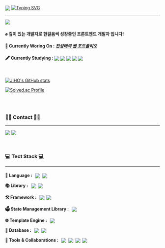 <div align="left">
<img align=center src="https://capsule-render.vercel.app/api?type=waving&color=6db3d1&height=100&section=header"/>
<a href="https://git.io/typing-svg"><img src="https://readme-typing-svg.demolab.com?font=Madimi+One&size=40&duration=4000&pause=1000&color=6ea9c2&vCenter=true&random=false&width=500&height=100&lines=Welcome+to++Jeon's+GitHub+%F0%9F%91%8B%F0%9F%8F%BC" alt="Typing SVG" /></a>
<hr>

<div>
<a href="https://hits.seeyoufarm.com"><img src="https://hits.seeyoufarm.com/api/count/incr/badge.svg?url=https%3A%2F%2Fgithub.com%2Fpoqop721&count_bg=%23f0a030&title_bg=%23515151&icon=github.svg&icon_color=%23FFFFFF&title=%EB%B0%A9%EB%AC%B8%EC%9E%90%EC%88%98&edge_flat=true"/></a>
  
#### ✊ 깊이 있는 개발자로 한걸음씩 성장중인 프론트엔드 개발자 입니다!
#### 📝 Currently Woring On : *[전성태의 웹 포트폴리오](https://github.com/poqop721/myWebsite)*
#### 🖋️ Currently Studying : <img align=center src="https://img.shields.io/badge/JavaScript-8f8c8c?style=flat&logo=JavaScript&logoColor=F7DF1E"/>&nbsp;<img align=center src="https://img.shields.io/badge/React-0088CC?style=flat&logo=React&logoColor=FFFFFF"/>&nbsp;<img align=center src="https://img.shields.io/badge/Next.js-ffffff?style=flat&logo=Next.js&logoColor=000000"/>&nbsp;<img align=center src="https://img.shields.io/badge/CS:PintOS-ba9304?style=flat&logo=Linux&logoColor=ffffff"/>&nbsp;<img align=center src="https://img.shields.io/badge/Algorithm-FFA116?style=flat&logo=LeetCode&logoColor=ffffff"/>&nbsp;
<br>

[![JIHO's GitHub stats](https://github-readme-stats.vercel.app/api?username=poqop721&include_all_commits=false&theme=nord&hide_border=true&count_private=true)](https://github.com/jiholee0/github-readme-stats)

[![Solved.ac Profile](http://mazassumnida.wtf/api/v2/generate_badge?boj=poqop721)](https://solved.ac/poqop721/)

</div>
<br><br>


### 👨‍💻 Contact 👨‍💻
<hr>
<div style="display:flex; flex-direction:row;">
    <a href="https://successful-penalty-b4d.notion.site/b438a0e954ab43368f861891f9f3aa4c?pvs=4"><img align=center src="https://img.shields.io/badge/Blog-999999?style=for-the-badge&logo=notion&logoColor=white"></a>&nbsp;
    <a href="mailto:poqop721@naver.com"><img align=center src="https://img.shields.io/badge/Mail-cc55d9?style=for-the-badge&logo=Gmail&logoColor=white"></a>
</div><br><br>

  
### 💻 Tect Stack 💻
<hr>
<div>
<h4>
  
💬 Language : &nbsp;
<img align=center src="https://img.shields.io/badge/JavaScript-8f8c8c?style=for-the-badge&logo=JavaScript&logoColor=F7DF1E"/>&nbsp;
<img align=center src="https://img.shields.io/badge/TypeScript-e3e3e3?style=for-the-badge&logo=TypeScript&logoColor=3178C6"/>
<br>

📚 Library : &nbsp;
<img align=center src="https://img.shields.io/badge/React-0088CC?style=for-the-badge&logo=React&logoColor=FFFFFF"/>&nbsp;
<img align=center src="https://img.shields.io/badge/Socket.io-575757?style=for-the-badge&logo=Socket.io&logoColor=ffffff"/>
<br>

🛠️ Framework : &nbsp;
<img align=center src="https://img.shields.io/badge/Next.js-ffffff?style=for-the-badge&logo=Next.js&logoColor=000000"/>&nbsp;
<img align=center src="https://img.shields.io/badge/ReactNative-48556b?style=for-the-badge&logo=React&logoColor=61DAFB"/>
<br>

🗳️ State Management Library : &nbsp;
<img align=center src="https://img.shields.io/badge/👻 Jotai-4f4f4f?style=for-the-badge&logo=Jotai&logoColor=ffffff"/>
<br>

🌐 Template Engine : &nbsp;
<img align=center src="https://img.shields.io/badge/Jinja2-B41717?style=for-the-badge&logo=Jinja&logoColor=ffffff"/>
<br>

💾 Database : &nbsp;
<img align=center src="https://img.shields.io/badge/Oracle-F80000?style=for-the-badge&logo=Oracle&logoColor=ffffff"/>&nbsp;
<img align=center src="https://img.shields.io/badge/MySQL-4479A1?style=for-the-badge&logo=MySQL&logoColor=ffffff"/>
<br>

📮 Tools & Collaborations : &nbsp;
<img align=center src="https://img.shields.io/badge/Git-F05032?style=for-the-badge&logo=Git&logoColor=ffffff"/>&nbsp;
<img align=center src="https://img.shields.io/badge/GitHub-000000?style=for-the-badge&logo=GitHub&logoColor=ffffff"/>&nbsp;
<img align=center src="https://img.shields.io/badge/Notion-e3e3e3?style=for-the-badge&logo=Notion&logoColor=000000"/>&nbsp;
<img align=center src="https://img.shields.io/badge/Slack-4A154B?style=for-the-badge&logo=Slack&logoColor=ffffff"/>
</h4>
</div>
</div>
